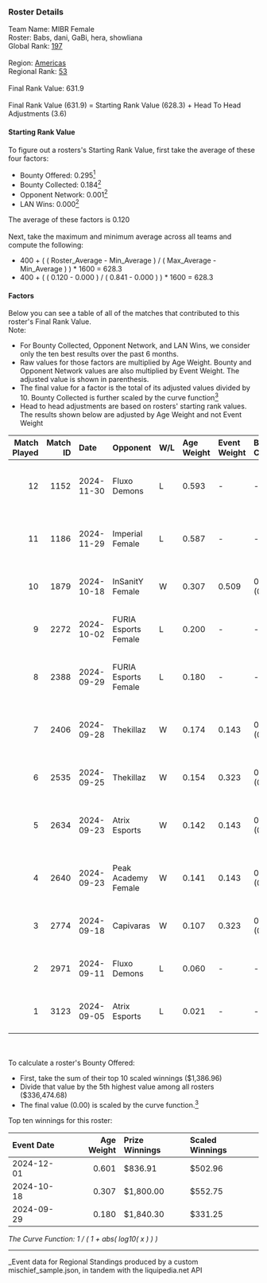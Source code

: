 ### Roster Details<br />
Team Name: MIBR Female<br />
Roster: Babs, dani, GaBi, hera, showliana<br />
Global Rank: [197](../../standings_global_2025_03_01.md)<br />
<br />
Region: [Americas]( ../../standings_americas_2025_03_01.md)<br />
Regional Rank: [53]( ../../standings_americas_2025_03_01.md)<br />
<br />
Final Rank Value:  631.9<br />
<br />
Final Rank Value (631.9) = Starting Rank Value (628.3) + Head To Head Adjustments (3.6)<br />

#### Starting Rank Value<br />
To figure out a rosters's Starting Rank Value, first take the average of these four factors:<br />
- Bounty Offered: 0.295[<sup>1</sup>](#table2)
- Bounty Collected: 0.184[<sup>2</sup>](#table1)
- Opponent Network: 0.001[<sup>2</sup>](#table1)
- LAN Wins: 0.000[<sup>2</sup>](#table1)

The average of these factors is 0.120<br />
<br />
Next, take the maximum and minimum average across all teams and compute the following:<br />
- 400 + ( ( Roster_Average - Min_Average ) / ( Max_Average - Min_Average ) ) * 1600 = 628.3
- 400 + ( ( 0.120 - 0.000 ) / ( 0.841 - 0.000 ) ) * 1600 = 628.3


#### Factors<br />
Below you can see a table of all of the matches that contributed to this roster's Final Rank Value.<br />
Note:<br />

- For Bounty Collected, Opponent Network, and LAN Wins, we consider only the ten best results over the past 6 months.
- Raw values for those factors are multiplied by Age Weight. Bounty and Opponent Network values are also multiplied by Event Weight. The adjusted value is shown in parenthesis.
- The final value for a factor is the total of its adjusted values divided by 10. Bounty Collected is further scaled by the curve function[<sup>3</sup>](#curveFunction)
- Head to head adjustments are based on rosters' starting rank values. The results shown below are adjusted by Age Weight and not Event Weight
<span id="table1"></span><br />


| Match Played | Match ID | Date       | Opponent             | W/L | Age Weight | Event Weight | Bounty Collected | Opponent Network | LAN Wins  | H2H Adj. | Roster                            |
| -: | -: | :- | :- | :- | :- | :- | :- | :- | :- | -: | :- |
|           12 |     1152 | 2024-11-30 | Fluxo Demons         | L   | 0.593      | -            | -                | -                | -         |    -6.72 | Babs, dani, GaBi, hera, showliana |
|           11 |     1186 | 2024-11-29 | Imperial Female      | L   | 0.587      | -            | -                | -                | -         |    -1.86 | Babs, dani, GaBi, hera, showliana |
|           10 |     1879 | 2024-10-18 | InSanitY Female      | W   | 0.307      | 0.509        | 0.001 (0.000)    | 0.029 (0.005)    | 0 (0.000) |     4.45 | Babs, dani, GaBi, jelly, lexy     |
|            9 |     2272 | 2024-10-02 | FURIA Esports Female | L   | 0.200      | -            | -                | -                | -         |    -0.71 | Babs, dani, GaBi, jelly, lexy     |
|            8 |     2388 | 2024-09-29 | FURIA Esports Female | L   | 0.180      | -            | -                | -                | -         |    -0.65 | Babs, dani, GaBi, khizha, REGIANE |
|            7 |     2406 | 2024-09-28 | Thekillaz            | W   | 0.174      | 0.143        | 0.001 (0.000)    | 0.026 (0.001)    | 0 (0.000) |     2.50 | Babs, dani, GaBi, khizha, REGIANE |
|            6 |     2535 | 2024-09-25 | Thekillaz            | W   | 0.154      | 0.323        | 0.001 (0.000)    | 0.026 (0.001)    | 0 (0.000) |     2.22 | Babs, dani, GaBi, jelly, lexy     |
|            5 |     2634 | 2024-09-23 | Atrix Esports        | W   | 0.142      | 0.143        | 0.001 (0.000)    | 0.037 (0.001)    | 0 (0.000) |     2.14 | Babs, dani, GaBi, khizha, REGIANE |
|            4 |     2640 | 2024-09-23 | Peak Academy Female  | W   | 0.141      | 0.143        | 0.001 (0.000)    | 0.018 (0.000)    | 0 (0.000) |     2.03 | Babs, dani, GaBi, khizha, REGIANE |
|            3 |     2774 | 2024-09-18 | Capivaras            | W   | 0.107      | 0.323        | 0.001 (0.000)    | 0.000 (0.000)    | 0 (0.000) |     1.18 | Babs, dani, GaBi, jelly, lexy     |
|            2 |     2971 | 2024-09-11 | Fluxo Demons         | L   | 0.060      | -            | -                | -                | -         |    -0.65 | Babs, dani, GaBi, jelly, lexy     |
|            1 |     3123 | 2024-09-05 | Atrix Esports        | L   | 0.021      | -            | -                | -                | -         |    -0.34 | Babs, dani, GaBi, jelly, lexy     |

<br />
<span id="table2"></span><br />
To calculate a roster's Bounty Offered:<br />

- First, take the sum of their top 10 scaled winnings ($1,386.96)
- Divide that value by the 5th highest value among all rosters ($336,474.68)
- The final value (0.00) is scaled by the curve function.[<sup>3</sup>](#curveFunction)

Top ten winnings for this roster:<br />

| Event Date | Age Weight | Prize Winnings | Scaled Winnings |
| :- | -: | :- | :- |
| 2024-12-01 |      0.601 | $836.91        | $502.96         |
| 2024-10-18 |      0.307 | $1,800.00      | $552.75         |
| 2024-09-29 |      0.180 | $1,840.30      | $331.25         |


<span id="curveFunction"></span>_The Curve Function: 1 / ( 1 + abs( log10( x ) ) )_<br />

---
_Event data for Regional Standings produced by a custom mischief_sample.json, in tandem with the liquipedia.net API<br />
